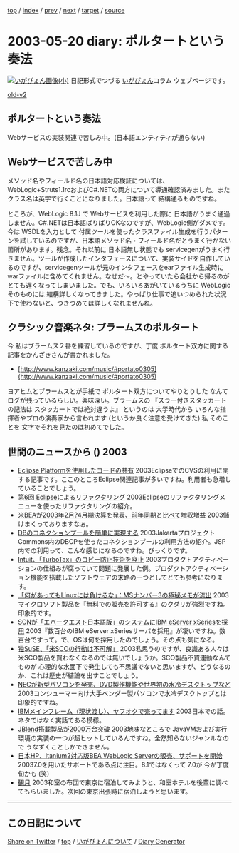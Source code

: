 [top](../index.html) 
 / [index](https://igapyon.github.io/diary/2003/index.html) 
 / [prev](https://igapyon.github.io/diary/2003/ig030516.html) 
 / [next](https://igapyon.github.io/diary/2003/ig030523.html) 
 / [target](https://igapyon.github.io/diary/2003/ig030520.html) 
 / [source](https://github.com/igapyon/diary/blob/gh-pages/2003/ig030520.html.src.md) 

2003-05-20 diary: ポルタートという奏法
=====================================================================================================
[![いがぴょん画像(小)](https://igapyon.github.io/diary/images/iga200306s.jpg "いがぴょん")](https://igapyon.github.io/diary/memo/memoigapyon.html) 日記形式でつづる [いがぴょん](https://igapyon.github.io/diary/memo/memoigapyon.html)コラム ウェブページです。

[old-v2](ig030520-orig.html)

## ポルタートという奏法

Webサービスの実装関連で苦しみ中。(日本語エンティティが通らない)


## Webサービスで苦しみ中

メソッド名やフィールド名の日本語対応検証については、WebLogic+Struts1.1rcおよびC#.NETの両方について導通確認済みました。またクラス名は英字で行くことになりました。日本語って 結構通るものですね。

ところが、WebLogic 8.1J で Webサービスを利用した際に 日本語がうまく通過しません。C#.NETは日本語ばりばりOKなのですが、WebLogic側がダメです。今は
WSDLを入力として 付属ツールを使ったクラスファイル生成を行うパターンを試しているのですが、日本語メソッド名・フィールド名だとうまく行かない箇所があります。残念。それ以前に 日本語無し状態でも servicegenがうまく行きません。ツールが作成したインタフェースについて、実装サイドを自作しているのですが、servicegenツールが元のインタフェースをearファイル生成時にwarファイルに含めてくれません。なぜだ～。とやっていたら会社から帰るのがとても遅くなってしまいました。でも、いろいろあがいているうちに WebLogic そのものには 結構詳しくなってきました。やっぱり仕事で追いつめられた状況下で使わないと、つきつめては詳しくなれませんね。

## クラシック音楽ネタ: ブラームスのポルタート

今 私はブラームス２番を練習しているのですが、丁度 ポルタート双方に関する記事をかんざきさんが書かれました。

* [http://www.kanzaki.com/music/#portato0305](http://www.kanzaki.com/music/#portato0305)

ヨアヒムとブラームスとが手紙で ポルタート双方についてやりとりした なんてログが残っているらしい。興味深い。ブラームスの 『スラー付きスタッカートの記法は スタッカートでは絶対違うよ』 というのは 大学時代から いろんな指揮者やプロの演奏家から言われます (というか良く注意を受けてきた) 私 そのことを 文字でそれを見たのは初めてでした。

## 世間のニュースから () 2003

* [Eclipse Platformを使用したコードの共有](http://www-6.ibm.com/jp/developerworks/opensource/030516/j_os-ecshare.html)  2003EclipseでのCVSの利用に関する記事です。ここのところEclipse関連記事が多いですね。利用者も急増していることでしょう。
* [第6回 Eclipseによるリファクタリング](http://www.atmarkit.co.jp/fjava/devs/xpd06/xpd06.html)  2003Eclipseのリファクタリングメニューを使ったリファクタリングの紹介。
* [米BEAが2003年2月?4月期決算を発表、前年同期と比べて増収増益](http://biztech.nikkeibp.co.jp/wcs/leaf/CID/onair/biztech/comp/246925)  2003儲けまくっておりますなぁ。
* [DBのコネクションプールを簡単に実現する](http://www.atmarkit.co.jp/fjava/rensai2/jakarta06/jakarta06.html)  2003JakartaプロジェクトCommons内のDBCPを使ったコネクションプールの利用方法の紹介。JSP内での利用って、こんな感じになるのですね。びっくりです。
* [Intuit、「TurboTax」のコピー防止技術を廃止](http://www.zdnet.co.jp/news/0305/16/nebt_09.html)  2003プロダクトアクティべーションの仕組みが腐っていて問題に発展した例。プロダクトアクティベーション機能を搭載したソフトウェアの末路の一つとしてとても参考になります。
* [「何があってもLinuxには負けるな」：MSナンバー3の極秘メモが流出](http://japan.cnet.com/news/media/story/0,2000047715,20054385,00.htm)  2003マイクロソフト製品を『無料での販売を許可する』のクダリが強烈ですね。印象的です。
* [SCNが「エバークエスト日本語版」のシステムにIBM eServer xSeriesを採用](http://japan.cnet.com/news/ent/story/0,2000047623,20054397,00.htm)  2003『数百台のIBM eServer xSeriesサーバを採用』が凄いですね。数百台ですって。で、OSは何を採用したのでしょう。その点も気になる。
* [独SuSE、「米SCOの行動は不可解」](http://japan.cnet.com/news/ent/story/0,2000047623,20054400,00.htm)  2003私思うのですが、良識ある人々は米SCO製品を買わなくなるのでは無いでしょうか。SCO製品不買運動なんてものが 心理的な水面下で発生しても不思議でないと思いますが、どうなるのか、これは歴史が結論を出すことでしょう。
* [NECが新型パソコンを発売、DVD製作機能や世界初の水冷デスクトップなど](http://japan.cnet.com/news/tech/story/0,2000047674,20054396,00.htm)  2003コンシューマー向け大手ベンダー製パソコンで水冷デスクトップとは印象的ですね。
* [IBMメインフレーム（現状渡し）、ヤフオクで売ってます](http://www.zdnet.co.jp/news/0305/16/njbt_10.html)  2003日本での話。ネタではなく実話である模様。
* [JBlend搭載製品が2000万台突破](http://www.zdnet.co.jp/mobile/0305/15/n_jblend.html)  2003地味なところで JavaVMおよび実行環境の実装の一つが超ヒットしているんですね。全然知らないジャンルなので うなずくことしかできません。
* [日本HP、Itanium2対応版BEA WebLogic Serverの販売、サポートを開始](http://japan.cnet.com/news/ent/story/0,2000047623,20054439,00.htm)  20037.0を用いたサポートである点に注目。8.1ではなくって 7.0が 今が丁度旬かも (笑)
* [観月](http://www.kangetsu.com/)  2003和室の布団で東京に宿泊してみようと、和室ホテルを後輩に調べてもらいました。次回の東京出張時に宿泊しようと思います。

----------------------------------------------------------------------------------------------------

## この日記について

[Share on Twitter](https://twitter.com/intent/tweet?hashtags=igapyon%2Cdiary%2C%E3%81%84%E3%81%8C%E3%81%B4%E3%82%87%E3%82%93&text=%E3%83%9D%E3%83%AB%E3%82%BF%E3%83%BC%E3%83%88%E3%81%A8%E3%81%84%E3%81%86%E5%A5%8F%E6%B3%95&url=https%3A%2F%2Figapyon.github.io%2Fdiary%2F2003%2Fig030520.html) / [top](../index.html) / [いがぴょんについて](https://igapyon.github.io/diary/memo/memoigapyon.html) / [Diary Generator](https://github.com/igapyon/igapyonv3)
